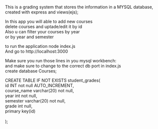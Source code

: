 This is a grading system that stores the information in a MYSQL database,<br>
 created with express and views(ejs);<br>

In this app you will able to add new courses<br>
delete courses and uptade/edit it by id<br>
Also u can filter your courses by year<br>
or by year and semester<br>

to run the application node index.js <br>
And go to http://localhost:3000<br>

Make sure you run those lines in you mysql workbench: <br>
and make sure to change to the correct db port in index.js <br>
create database Courses; <br>

CREATE TABLE IF NOT EXISTS student_grades( <br>
    id INT not null AUTO_INCREMENT, <br>
    course_name varchar(20) not null,<br>
    year int not null,<br>
    semester varchar(20) not null,<br>
    grade int null,<br>
    primary key(id)<br>  
);<br>



